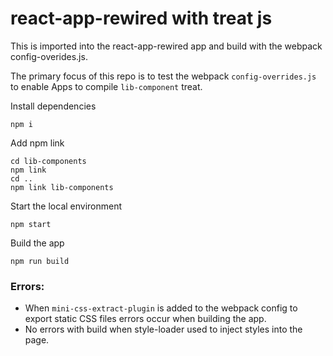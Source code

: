 # react-app-rewired with treat js

This is imported into the react-app-rewired app and build with the webpack config-overides.js.

The primary focus of this repo is to test the webpack `config-overrides.js` to enable Apps to compile `lib-component` treat.

Install dependencies
```
npm i
```

Add npm link 
```
cd lib-components
npm link
cd ..
npm link lib-components
```

Start the local environment
```
npm start
```

Build the app
```
npm run build
```

### Errors:
- When `mini-css-extract-plugin` is added to the webpack config to export static CSS files errors occur when building the app.
- No errors with build when style-loader used to inject styles into the page.

